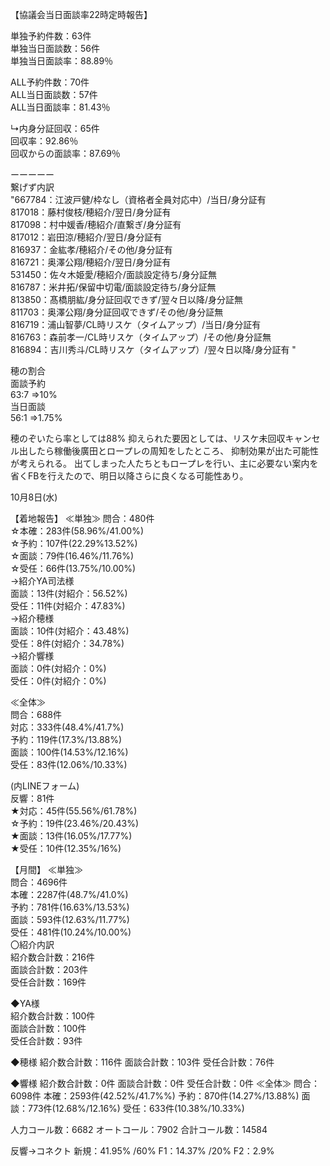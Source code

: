 【協議会当日面談率22時定時報告】  

単独予約件数：63件  
単独当日面談数：56件  
単独当日面談率：88.89％  

ALL予約件数：70件  
ALL当日面談数：57件  
ALL当日面談率：81.43％  

↳内身分証回収：65件  
回収率：92.86％  
回収からの面談率：87.69％  

ーーーーー  
繋げず内訳  
"667784：江波戸健/枠なし（資格者全員対応中）/当日/身分証有  
817018：藤村俊枝/穂紹介/翌日/身分証有  
817098：村中媛香/穂紹介/直繋ぎ/身分証有  
817012：岩田涼/穂紹介/翌日/身分証有  
816937：金紘孝/穂紹介/その他/身分証有  
816721：奥澤公翔/穂紹介/翌日/身分証有  
531450：佐々木姫愛/穂紹介/面談設定待ち/身分証無  
816787：米井拓/保留中切電/面談設定待ち/身分証無  
813850：髙橋朋紘/身分証回収できず/翌々日以降/身分証無  
811703：奥澤公翔/身分証回収できず/その他/身分証無  
816719：浦山智夢/CL時リスケ（タイムアップ）/当日/身分証有  
816763：森前孝一/CL時リスケ（タイムアップ）/その他/身分証無  
816894：吉川秀斗/CL時リスケ（タイムアップ）/翌々日以降/身分証有  "
  
穂の割合  
面談予約  
63:7 ⇒10%  
当日面談  
56:1 ⇒1.75%  

穂のぞいたら率としては88%
抑えられた要因としては、リスケ未回収キャンセル出したら稼働後廣田とロープレの周知をしたところ、
抑制効果が出た可能性が考えられる。
出てしまった人たちともロープレを行い、主に必要ない案内を省くFBを行えたので、明日以降さらに良くなる可能性あり。


10月8日(水) 
 
【着地報告】 
≪単独≫ 
問合：480件  
☆本確：283件(58.96%/41.00%)  
☆予約：107件(22.29%13.52%)  
☆面談：79件(16.46%/11.76%)  
☆受任：66件(13.75%/10.00%)  
→紹介YA司法様  
面談：13件(対紹介：56.52%)  
受任：11件(対紹介：47.83%)  
→紹介穂様  
面談：10件(対紹介：43.48%)  
受任：8件(対紹介：34.78%)  
→紹介響様  
面談：0件(対紹介：0%)  
受任：0件(対紹介：0%)  
 
≪全体≫  
問合：688件  
対応：333件(48.4%/41.7%)  
予約：119件(17.3%/13.88%)  
面談：100件(14.53%/12.16%)  
受任：83件(12.06%/10.33%)  
 
(内LINEフォーム)  
反響：81件  
★対応：45件(55.56%/61.78%)  
☆予約：19件(23.46%/20.43%)  
★面談：13件(16.05%/17.77%)  
★受任：10件(12.35%/16%)  
 
 
【月間】 
≪単独≫  
問合：4696件  
本確：2287件(48.7%/41.0%)  
予約：781件(16.63%/13.53%)  
面談：593件(12.63%/11.77%)  
受任：481件(10.24%/10.00%)  
〇紹介内訳  
紹介数合計数：216件  
面談合計数：203件  
受任合計数：169件  
 
◆YA様  
紹介数合計数：100件  
面談合計数：100件  
受任合計数：93件  
 
◆穂様 
紹介数合計数：116件 
面談合計数：103件 
受任合計数：76件 
 
◆響様 
紹介数合計数：0件 
面談合計数：0件 
受任合計数：0件 
≪全体≫ 
問合：6098件 
本確：2593件(42.52%/41.7%%) 
予約：870件(14.27%/13.88%) 
面談：773件(12.68%/12.16%) 
受任：633件(10.38%/10.33%) 
 
人力コール数：6682 
オートコール：7902 
合計コール数：14584 
 
反響→コネクト 
新規：41.95% /60% 
F1：14.37% /20% 
F2：2.9%
